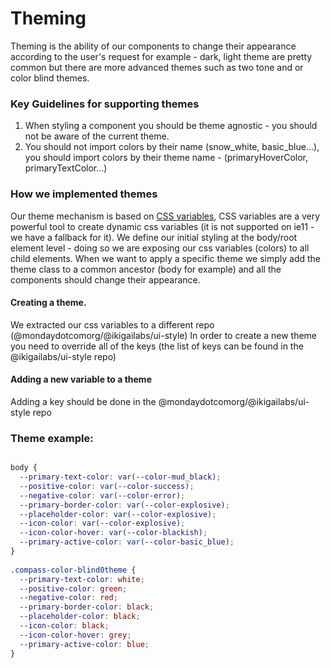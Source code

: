 # Theming
Theming is the ability of our components to change their appearance according to the user's request for example - dark, light theme are pretty common but there are more advanced themes such as two tone and or color blind themes.

### Key Guidelines for supporting themes
1. When styling a component you should be theme agnostic - you should not be aware of the current theme.
2. You should not import colors by their name (snow_white, basic_blue...), you should import colors by their theme name - (primaryHoverColor, primaryTextColor...)

### How we implemented themes
Our theme mechanism is based on [CSS variables](https://developer.mozilla.org/en-US/docs/Web/CSS/Using_CSS_custom_properties), CSS variables are a very powerful tool to create dynamic css variables (it is not supported on ie11 - we have a fallback for it).
We define our initial styling at the body/root element level - doing so we are exposing our css variables (colors) to all child elements. When we want to apply a specific theme we simply add the theme class to a common ancestor (body for example) and all the components should change their appearance.

#### Creating a theme.
We extracted our css variables to a different repo (@mondaydotcomorg/@ikigailabs/ui-style)
In order to create a new theme you need to override all of the keys (the list of keys can be found in the @ikigailabs/ui-style repo)

#### Adding a new variable to a theme
Adding a key should be done in the @mondaydotcomorg/@ikigailabs/ui-style repo

### Theme example:
```css

body {  
  --primary-text-color: var(--color-mud_black);  
  --positive-color: var(--color-success);  
  --negative-color: var(--color-error);  
  --primary-border-color: var(--color-explosive);  
  --placeholder-color: var(--color-explosive);  
  --icon-color: var(--color-explosive);  
  --icon-color-hover: var(--color-blackish);  
  --primary-active-color: var(--color-basic_blue);  
}  
  
.compass-color-blind0theme {  
  --primary-text-color: white;  
  --positive-color: green;  
  --negative-color: red;  
  --primary-border-color: black;  
  --placeholder-color: black;  
  --icon-color: black;  
  --icon-color-hover: grey;  
  --primary-active-color: blue;  
}

```
